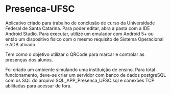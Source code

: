 # Presenca-UFSC
Aplicativo criado para trabalho de conclusão de curso da Universidade Federal de Santa Catarina. Para poder editar, abra a pasta com a IDE Android Studio. Para executar, utilize um emulador com Android 5+ ou então um dispositivo físico com o mesmo requisito de Sistema Operacional e ADB ativado.

Tem como o objetivo utilizar o QRCode para marcar e controlar as presenças dos alunos.

Foi criado um ambiente simulando uma instituição de ensino.
Para total funcionamento, deve-se criar um servidor com banco de dados postgreSQL com os SQL do arquivo SQL_APP_Presenca_UFSC.sql e conexões TCP abilitadas para acessar de fora.
